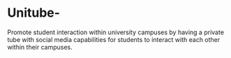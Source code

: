 # Unitube-
Promote student interaction within university campuses by having a private tube with social media capabilities for students to interact with each other within their campuses.
